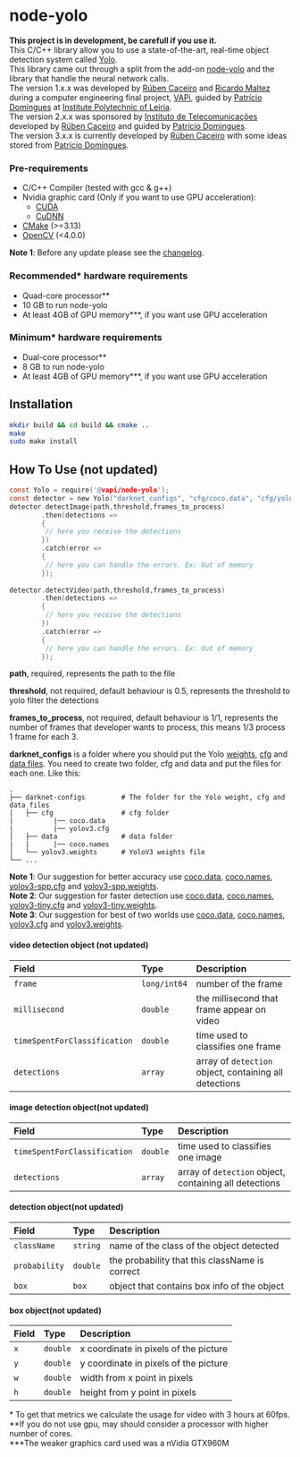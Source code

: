 # node-yolo
**This project is in development, be carefull if you use it.**
<br>This C/C++ library allow you to use a state-of-the-art, real-time object detection system called [Yolo](https://pjreddie.com/darknet/yolo/).
<br>This library came out through a split from the add-on [node-yolo](https://github.com/rcaceiro/node-yolo) and the library that handle the neural network calls.
<br>The version 1.x.x was developed by [Rúben Caceiro](https://github.com/rcaceiro) and [Ricardo Maltez](https://github.com/freakstatic) during a computer engineering final project, [VAPi](https://github.com/freakstatic/vapi-server), guided by [Patrício Domingues](https://scholar.google.com/citations?user=LPwSQ2EAAAAJ&hl=en) at [Institute Polytechnic of Leiria](https://www.ipleiria.pt/).
<br>The version 2.x.x was sponsored by [Instituto de Telecomunicações](https://www.it.pt) developed by [Rúben Caceiro](https://github.com/rcaceiro) and guided by [Patrício Domingues](https://scholar.google.com/citations?user=LPwSQ2EAAAAJ&hl=en). 
<br>The version 3.x.x is currently developed by [Rúben Caceiro](https://github.com/rcaceiro) with some ideas stored from [Patrício Domingues](https://scholar.google.com/citations?user=LPwSQ2EAAAAJ&hl=en). 

### Pre-requirements
* C/C++ Compiler (tested with gcc & g++)
* Nvidia graphic card (Only if you want to use GPU acceleration):
	* [CUDA](https://developer.nvidia.com/cuda-zone)
	* [CuDNN](https://developer.nvidia.com/cudnn)
* [CMake](https://cmake.org) (>=3.13)
* [OpenCV](https://opencv.org) (<4.0.0)

**Note 1**: Before any update please see the [changelog](https://github.com/rcaceiro/node-yolo/blob/master/CHANGELOG.md).<br>
### Recommended* hardware requirements
* Quad-core processor**
* 10 GB to run node-yolo
* At least 4GB of GPU memory***, if you want use GPU acceleration
### Minimum* hardware requirements
* Dual-core processor**
* 8 GB to run node-yolo
* At least 4GB of GPU memory***, if you want use GPU acceleration
## Installation
```sh
mkdir build && cd build && cmake ..
make
sudo make install
```

## How To Use (not updated)

```c
const Yolo = require('@vapi/node-yolo');
const detector = new Yolo("darknet_configs", "cfg/coco.data", "cfg/yolov3.cfg", "yolov3.weights");
detector.detectImage(path,threshold,frames_to_process)
        .then(detections =>
        {
         // here you receive the detections
        })
        .catch(error =>
        {
         // here you can handle the errors. Ex: Out of memory
        });
	
detector.detectVideo(path,threshold,frames_to_process)
        .then(detections =>
        {
         // here you receive the detections
        })
        .catch(error =>
        {
         // here you can handle the errors. Ex: Out of memory
        });
```
**path**, required, represents the path to the file

**threshold**, not required, default behaviour is 0.5, represents the threshold to yolo filter the detections

**frames_to_process**, not required, default behaviour is 1/1, represents the number of frames that developer wants to process, this means 1/3 process 1 frame for each 3.

**darknet_configs** is a folder where you should put the Yolo [weights](https://pjreddie.com/darknet/yolo/), [cfg](https://github.com/pjreddie/darknet/tree/master/cfg) and [data files](https://github.com/pjreddie/darknet/tree/master/data).
You need to create two folder, cfg and data and put the files for each one. Like this:<br/>

    .
    ├── darknet-configs         # The folder for the Yolo weight, cfg and data files
    │   ├── cfg                 # cfg folder
    |          |── coco.data
    |          |── yolov3.cfg
    │   ├── data                # data folder
    |   |      |── coco.names
    │   └── yolov3.weights      # YoloV3 weights file
    └── ...

**Note 1**: Our suggestion for better accuracy use [coco.data](https://raw.githubusercontent.com/pjreddie/darknet/master/cfg/coco.data), [coco.names](https://raw.githubusercontent.com/pjreddie/darknet/master/cfg/coco.names), [yolov3-spp.cfg](https://raw.githubusercontent.com/pjreddie/darknet/master/cfg/yolov3-spp.cfg) and [yolov3-spp.weights](https://pjreddie.com/media/files/yolov3-spp.weights).
<br>**Note 2**: Our suggestion for faster detection use [coco.data](https://raw.githubusercontent.com/pjreddie/darknet/master/cfg/coco.data), [coco.names](https://raw.githubusercontent.com/pjreddie/darknet/master/cfg/coco.names), [yolov3-tiny.cfg](https://raw.githubusercontent.com/pjreddie/darknet/master/cfg/yolov3-tiny.cfg) and [yolov3-tiny.weights](https://pjreddie.com/media/files/yolov3-tiny.weights).
<br>**Note 3**: Our suggestion for best of two worlds use [coco.data](https://raw.githubusercontent.com/pjreddie/darknet/master/cfg/coco.data), [coco.names](https://raw.githubusercontent.com/pjreddie/darknet/master/cfg/coco.names), [yolov3.cfg](https://raw.githubusercontent.com/pjreddie/darknet/master/cfg/yolov3.cfg) and [yolov3.weights](https://pjreddie.com/media/files/yolov3.weights).

#### video detection object (not updated)
| **Field** | **Type** | **Description**
|:----------|:---------|:-----------------------------------------------------
| `frame` | `long/int64` | number of the frame
| `millisecond` | `double` | the millisecond that frame appear on video
| `timeSpentForClassification` | `double` | time used to classifies one frame
| `detections` | `array` | array of `detection` object, containing all detections

#### image detection object(not updated)
| **Field** | **Type** | **Description**
|:----------|:---------|:-----------------------------------------------------
| `timeSpentForClassification` | `double` | time used to classifies one image
| `detections` | `array` | array of `detection` object, containing all detections

#### detection object(not updated)
| **Field** | **Type** | **Description**
|:----------|:---------|:-----------------------------------------------------
| `className`   | `string` | name of the class of the object detected
| `probability` | `double` | the probability that this className is correct
| `box`         | `box` | object that contains box info of the object

#### box object(not updated)
| **Field** | **Type** | **Description**
|:----------|:---------|:-----------------------------------------------------
| `x`       | `double` | x coordinate in pixels of the picture
| `y`       | `double` | y coordinate in pixels of the picture
| `w`       | `double` | width from x point in pixels
| `h`       | `double` | height from y point in pixels

\* To get that metrics we calculate the usage for video with 3 hours at 60fps.
<br>\**If you do not use gpu, may should consider a processor with higher number of cores.
<br>\***The weaker graphics card used was a nVidia GTX960M